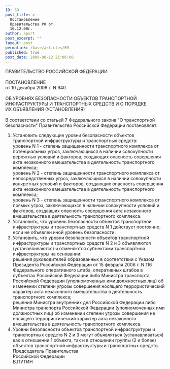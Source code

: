 ```yaml
---
ID: 69
post_title: >
  Постановление
  Правительства РФ от
  10.12.08г.
author: apsrt
post_excerpt: ""
layout: post
permalink: /base/articles/69
published: true
post_date: 2009-08-12 21:06:00
---
```

ПРАВИТЕЛЬСТВО РОССИЙСКОЙ ФЕДЕРАЦИИ<br />
<br />
ПОСТАНОВЛЕНИЕ<br />
от 10 декабря 2008 г. N 940<br />
<br />
ОБ УРОВНЯХ БЕЗОПАСНОСТИ ОБЪЕКТОВ ТРАНСПОРТНОЙ<br />
ИНФРАСТРУКТУРЫ И ТРАНСПОРТНЫХ СРЕДСТВ И О ПОРЯДКЕ<br />
ИХ ОБЪЯВЛЕНИЯ (УСТАНОВЛЕНИЯ)<br />
<br />
В соответствии со статьей 7 Федерального закона &quot;О транспортной безопасности&quot; Правительство Российской Федерации постановляет:<br />
1. Установить следующие уровни безопасности объектов транспортной инфраструктуры и транспортных средств:<br />
уровень N 1 - степень защищенности транспортного комплекса от потенциальных угроз, заключающихся в наличии совокупности вероятных условий и факторов, создающих опасность совершения акта незаконного вмешательства в деятельность транспортного комплекса;<br />
уровень N 2 - степень защищенности транспортного комплекса от непосредственных угроз, заключающихся в наличии совокупности конкретных условий и факторов, создающих опасность совершения акта незаконного вмешательства в деятельность транспортного комплекса;<br />
уровень N 3 - степень защищенности транспортного комплекса от прямых угроз, заключающихся в наличии совокупности условий и факторов, создавших опасность совершения акта незаконного вмешательства в деятельность транспортного комплекса.<br />
2. Установить, что уровень безопасности объектов транспортной инфраструктуры и транспортных средств N 1 действует постоянно, если не объявлен иной уровень безопасности.<br />
3. Установить, что уровни безопасности объектов транспортной инфраструктуры и транспортных средств N 2 и 3 объявляются (устанавливаются) и отменяются субъектами транспортной инфраструктуры на основании:<br />
решения руководителей образованных в соответствии с Указом Президента Российской Федерации от 15 февраля 2006 г. N 116 Федерального оперативного штаба, оперативных штабов в субъектах Российской Федерации либо Министра транспорта Российской Федерации (уполномоченных ими должностных лиц) об изменении степени угрозы совершения носящего террористический характер акта незаконного вмешательства в деятельность транспортного комплекса;<br />
решения Министра внутренних дел Российской Федерации либо Министра транспорта Российской Федерации (уполномоченных ими должностных лиц) об изменении степени угрозы совершения не носящего террористический характер акта незаконного вмешательства в деятельность транспортного комплекса.<br />
4. Уровни безопасности объектов транспортной инфраструктуры и транспортных средств N 2 и 3 могут объявляться (устанавливаться) как в отношении 1 объекта, так и в отношении группы (2 и более) объектов транспортной инфраструктуры и транспортных средств.<br />
Председатель Правительства<br />
Российской Федерации<br />
В.ПУТИН